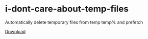 # i-dont-care-about-temp-files
Automatically delete temporary files from temp temp% and prefetch

[Download](https://github.com/cyber-lua/i-dont-care-about-temp-files/releases/download/v1/i_dont_care_about_temp_files.exe)

